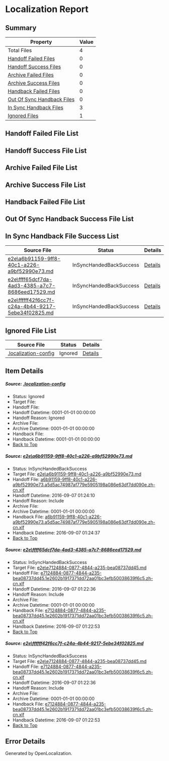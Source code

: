 # <a name='report-top'></a> Localization Report

## Summary
 Property | Value 
 -------- | ----- 
 Total Files | 4
[ Handoff Failed Files ](#handoff-failed-list)| 0
[ Handoff Success Files ](#handoff-success-list)| 0
[ Archive Failed Files ](#archive-failed-list)| 0
[ Archive Success Files ](#archive-success-list)| 0
[ Handback Failed Files ](#handback-failed-list)| 0
[ Out Of Sync Handback Files ](#outofsync-handback-success-list)| 0
[ In Sync Handback Files ](#insync-handback-success-list)| 3
[ Ignored Files ](#ignored-list)| 1

## <a name='handoff-failed-list'></a> Handoff Failed File List

## <a name='handoff-success-list'></a> Handoff Success File List

## <a name='archive-failed-list'></a> Archive Failed File List

## <a name='archive-success-list'></a> Archive Success File List

## <a name='handback-failed-list'></a> Handback Failed File List

## <a name='outofsync-handback-success-list'></a> Out Of Sync Handback Success File List

## <a name='insync-handback-success-list'></a> In Sync Handback File Success List
 Source File | Status | Details 
 ----------- | ------ | ------- 
 [e2e\a6b91159-9ff8-40c1-a226-a9bf52990e73.md](https://github.com/OpenLocalizationTestOrg/ol-test0/blob/8b4746082687b5d9f75eb4d4a4941e7c7db46ba1/e2e/a6b91159-9ff8-40c1-a226-a9bf52990e73.md) | InSyncHandedBackSuccess | [Details](#39af4adcfaaa18e1d5f45699f909fb35617f98201)
 [e2e\ffff65dcf7da-4ad3-4385-a7c7-8686eed17529.md](https://github.com/OpenLocalizationTestOrg/ol-test0/blob/9dded2a17afe0ccc975a9f7b5307d95d68b65a53/e2e/ffff65dcf7da-4ad3-4385-a7c7-8686eed17529.md) | InSyncHandedBackSuccess | [Details](#982f2cbefd7a59e42e41891c96d0fb03209fc23e2)
 [e2e\ffffff42f6cc7f-c24a-4b44-9217-5ebe34f02825.md](https://github.com/OpenLocalizationTestOrg/ol-test0/blob/8b4746082687b5d9f75eb4d4a4941e7c7db46ba1/e2e/ffffff42f6cc7f-c24a-4b44-9217-5ebe34f02825.md) | InSyncHandedBackSuccess | [Details](#982f2cbefd7a59e42e41891c96d0fb03209fc23e3)

## <a name='ignored-list'></a> Ignored File List
 Source File | Status | Details 
 ----------- | ------ | ------- 
 [.localization-config](https://github.com/OpenLocalizationTestOrg/ol-test0/blob/8b4746082687b5d9f75eb4d4a4941e7c7db46ba1/.localization-config) | Ignored | [Details](#3d4f252ac210baf56311d7e97dcc2db10974dbd20)

## Item Details
##### <a name='3d4f252ac210baf56311d7e97dcc2db10974dbd20'></a> Source: [.localization-config](https://github.com/OpenLocalizationTestOrg/ol-test0/blob/8b4746082687b5d9f75eb4d4a4941e7c7db46ba1/.localization-config)
* Status: Ignored
* Target File: 
* Handoff File: 
* Handoff Datetime: 0001-01-01 00:00:00
* Handoff Reason: Ignored
* Archive File: 
* Archive Datetime: 0001-01-01 00:00:00
* Handback File: 
* Handback Datetime: 0001-01-01 00:00:00
* [Back to Top](#report-top)

##### <a name='39af4adcfaaa18e1d5f45699f909fb35617f98201'></a> Source: [e2e\a6b91159-9ff8-40c1-a226-a9bf52990e73.md](https://github.com/OpenLocalizationTestOrg/ol-test0/blob/8b4746082687b5d9f75eb4d4a4941e7c7db46ba1/e2e/a6b91159-9ff8-40c1-a226-a9bf52990e73.md)
* Status: InSyncHandedBackSuccess
* Target File: [e2e\a6b91159-9ff8-40c1-a226-a9bf52990e73.md](https://github.com/OpenLocalizationTestOrg/ol-test0-zhcn/blob/1a33b4c0aabf4455594b7457f198be0b209e7bbd/e2e/a6b91159-9ff8-40c1-a226-a9bf52990e73.md)
* Handoff File: [a6b91159-9ff8-40c1-a226-a9bf52990e73.a5d5ac74987af779e5905198a086e63df7dd090e.zh-cn.xlf](https://github.com/OpenLocalizationTestOrg/ol-test0-handoff/blob/1bfcc4f011f644c5d2852c545b7a0a2de40a8c45/ol-handoff/OpenLocalizationTestOrg/ol-test0-zhcn/ci/ht/a6b91159-9ff8-40c1-a226-a9bf52990e73.a5d5ac74987af779e5905198a086e63df7dd090e.zh-cn.xlf)
* Handoff Datetime: 2016-09-07 01:24:10
* Handoff Reason: Include
* Archive File: 
* Archive Datetime: 0001-01-01 00:00:00
* Handback File: [a6b91159-9ff8-40c1-a226-a9bf52990e73.a5d5ac74987af779e5905198a086e63df7dd090e.zh-cn.xlf](https://github.com/OpenLocalizationTestOrg/ol-test0-handback/blob/55ae74b5f2b2783d072c2b6deca61a8f846e1866/ol-handback/OpenLocalizationTestOrg/ol-test0-zhcn/ci/ht/a6b91159-9ff8-40c1-a226-a9bf52990e73.a5d5ac74987af779e5905198a086e63df7dd090e.zh-cn.xlf)
* Handback Datetime: 2016-09-07 01:24:37
* [Back to Top](#report-top)

##### <a name='982f2cbefd7a59e42e41891c96d0fb03209fc23e2'></a> Source: [e2e\ffff65dcf7da-4ad3-4385-a7c7-8686eed17529.md](https://github.com/OpenLocalizationTestOrg/ol-test0/blob/9dded2a17afe0ccc975a9f7b5307d95d68b65a53/e2e/ffff65dcf7da-4ad3-4385-a7c7-8686eed17529.md)
* Status: InSyncHandedBackSuccess
* Target File: [e2e\e7124884-0877-4844-a235-bea08737dd45.md](https://github.com/OpenLocalizationTestOrg/ol-test0-zhcn/blob/c4b8c39cdc555bdfe4228847c953459ac8af2f68/e2e/e7124884-0877-4844-a235-bea08737dd45.md)
* Handoff File: [e7124884-0877-4844-a235-bea08737dd45.1e2602b1917371dd72aa01bc3efb50038639f6c5.zh-cn.xlf](https://github.com/OpenLocalizationTestOrg/ol-test0-handoff/blob/82664618f1fb788ea264868644b24b15ed3cf461/ol-handoff/OpenLocalizationTestOrg/ol-test0-zhcn/ci/ht/e7124884-0877-4844-a235-bea08737dd45.1e2602b1917371dd72aa01bc3efb50038639f6c5.zh-cn.xlf)
* Handoff Datetime: 2016-09-07 01:22:36
* Handoff Reason: Include
* Archive File: 
* Archive Datetime: 0001-01-01 00:00:00
* Handback File: [e7124884-0877-4844-a235-bea08737dd45.1e2602b1917371dd72aa01bc3efb50038639f6c5.zh-cn.xlf](https://github.com/OpenLocalizationTestOrg/ol-test0-handback/blob/baf68467b5244718ffaff319010434143b19ebb7/ol-handback/OpenLocalizationTestOrg/ol-test0-zhcn/ci/ht/e7124884-0877-4844-a235-bea08737dd45.1e2602b1917371dd72aa01bc3efb50038639f6c5.zh-cn.xlf)
* Handback Datetime: 2016-09-07 01:22:53
* [Back to Top](#report-top)

##### <a name='982f2cbefd7a59e42e41891c96d0fb03209fc23e3'></a> Source: [e2e\ffffff42f6cc7f-c24a-4b44-9217-5ebe34f02825.md](https://github.com/OpenLocalizationTestOrg/ol-test0/blob/8b4746082687b5d9f75eb4d4a4941e7c7db46ba1/e2e/ffffff42f6cc7f-c24a-4b44-9217-5ebe34f02825.md)
* Status: InSyncHandedBackSuccess
* Target File: [e2e\e7124884-0877-4844-a235-bea08737dd45.md](https://github.com/OpenLocalizationTestOrg/ol-test0-zhcn/blob/c4b8c39cdc555bdfe4228847c953459ac8af2f68/e2e/e7124884-0877-4844-a235-bea08737dd45.md)
* Handoff File: [e7124884-0877-4844-a235-bea08737dd45.1e2602b1917371dd72aa01bc3efb50038639f6c5.zh-cn.xlf](https://github.com/OpenLocalizationTestOrg/ol-test0-handoff/blob/82664618f1fb788ea264868644b24b15ed3cf461/ol-handoff/OpenLocalizationTestOrg/ol-test0-zhcn/ci/ht/e7124884-0877-4844-a235-bea08737dd45.1e2602b1917371dd72aa01bc3efb50038639f6c5.zh-cn.xlf)
* Handoff Datetime: 2016-09-07 01:22:36
* Handoff Reason: Include
* Archive File: 
* Archive Datetime: 0001-01-01 00:00:00
* Handback File: [e7124884-0877-4844-a235-bea08737dd45.1e2602b1917371dd72aa01bc3efb50038639f6c5.zh-cn.xlf](https://github.com/OpenLocalizationTestOrg/ol-test0-handback/blob/baf68467b5244718ffaff319010434143b19ebb7/ol-handback/OpenLocalizationTestOrg/ol-test0-zhcn/ci/ht/e7124884-0877-4844-a235-bea08737dd45.1e2602b1917371dd72aa01bc3efb50038639f6c5.zh-cn.xlf)
* Handback Datetime: 2016-09-07 01:22:53
* [Back to Top](#report-top)


## Error Details

Generated by OpenLocalization.
